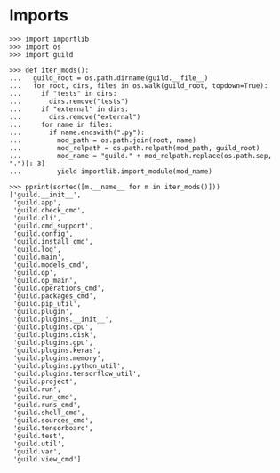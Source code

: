 # Imports

    >>> import importlib
    >>> import os
    >>> import guild

    >>> def iter_mods():
    ...   guild_root = os.path.dirname(guild.__file__)
    ...   for root, dirs, files in os.walk(guild_root, topdown=True):
    ...     if "tests" in dirs:
    ...       dirs.remove("tests")
    ...     if "external" in dirs:
    ...       dirs.remove("external")
    ...     for name in files:
    ...       if name.endswith(".py"):
    ...         mod_path = os.path.join(root, name)
    ...         mod_relpath = os.path.relpath(mod_path, guild_root)
    ...         mod_name = "guild." + mod_relpath.replace(os.path.sep, ".")[:-3]
    ...         yield importlib.import_module(mod_name)

    >>> pprint(sorted([m.__name__ for m in iter_mods()]))
    ['guild.__init__',
     'guild.app',
     'guild.check_cmd',
     'guild.cli',
     'guild.cmd_support',
     'guild.config',
     'guild.install_cmd',
     'guild.log',
     'guild.main',
     'guild.models_cmd',
     'guild.op',
     'guild.op_main',
     'guild.operations_cmd',
     'guild.packages_cmd',
     'guild.pip_util',
     'guild.plugin',
     'guild.plugins.__init__',
     'guild.plugins.cpu',
     'guild.plugins.disk',
     'guild.plugins.gpu',
     'guild.plugins.keras',
     'guild.plugins.memory',
     'guild.plugins.python_util',
     'guild.plugins.tensorflow_util',
     'guild.project',
     'guild.run',
     'guild.run_cmd',
     'guild.runs_cmd',
     'guild.shell_cmd',
     'guild.sources_cmd',
     'guild.tensorboard',
     'guild.test',
     'guild.util',
     'guild.var',
     'guild.view_cmd']

